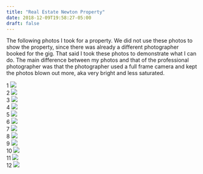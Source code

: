 ```yaml
---
title: "Real Estate Newton Property"
date: 2018-12-09T19:58:27-05:00
draft: false
---
```


<p>The following photos I took for a property. We did not use these photos to show the property, since there was already a different photographer booked for the gig. That said I took these photos to demonstrate what I can do. The main difference between my photos and that of the professional photographer was that the photographer used a full frame camera and kept the photos blown out more, aka very bright and less saturated. </p>

<div class="masonry">
  <div class="item">
    1
    <img src="https://res.cloudinary.com/jakegibs617/image/upload/c_scale,w_500/v1544403402/best-uncropped_-_2.webp">
  </div>
  <div class="item">
    2
    <img src="https://res.cloudinary.com/jakegibs617/image/upload/c_scale,w_500/v1544403402/best-uncropped_-_3.webp">
  </div>
  <div class="item">
    3
    <img src="https://res.cloudinary.com/jakegibs617/image/upload/c_scale,w_500/v1544403402/best-uncropped_-_4.webp">
  </div>
  <div class="item">
    4
    <img src="https://res.cloudinary.com/jakegibs617/image/upload/c_scale,w_500/v1544403402/best-uncropped_-_5.webp">
  </div>
  <div class="item">
    5
    <img src="https://res.cloudinary.com/jakegibs617/image/upload/c_scale,w_500/v1544403402/best-uncropped_-_6.webp">
  </div>
  <div class="item">
    6
    <img src="https://res.cloudinary.com/jakegibs617/image/upload/c_scale,w_500/v1544403402/best-uncropped_-_7.webp">
  </div>
  <div class="item">
    7
    <img src="https://res.cloudinary.com/jakegibs617/image/upload/c_scale,w_500/v1544403402/best-uncropped_-_8.webp">
  </div>
  <div class="item">
    8
    <img src="https://res.cloudinary.com/jakegibs617/image/upload/c_scale,w_500/v1544403402/best-uncropped_-_9.webp">
  </div>
  <div class="item">
    9
    <img src="https://res.cloudinary.com/jakegibs617/image/upload/c_scale,w_500/v1544403402/best-uncropped_-_10.webp">
  </div>
  <div class="item">
    10
    <img src="https://res.cloudinary.com/jakegibs617/image/upload/c_scale,w_500/v1544403402/best-uncropped_-_11.webp">
  </div>
  <div class="item">
    11
    <img src="https://res.cloudinary.com/jakegibs617/image/upload/c_scale,w_500/v1544403402/best-uncropped_-_12.webp">
  </div>
    <div class="item">
    12
    <img src="https://res.cloudinary.com/jakegibs617/image/upload/c_scale,w_500/v1544403402/best-uncropped_-_13.webp">
  </div>

  